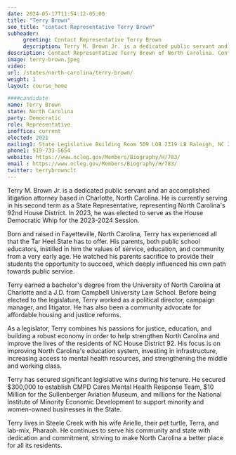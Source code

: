 ```yaml
---
date: 2024-05-17T11:54:12-05:00
title: "Terry Brown"
seo_title: "contact Representative Terry Brown"
subheader:
     greeting: Contact Representative Terry Brown
     description: Terry M. Brown Jr. is a dedicated public servant and an accomplished litigation attorney based in Charlotte, North Carolina. He is currently serving in his second term as a State Representative, representing North Carolina's 92nd House District.
description: Contact Representative Terry Brown of North Carolina. Contact information for Terry Brown includes email address, phone number, and mailing address.
image: terry-brown.jpeg
video:
url: /states/north-carolina/terry-brown/
weight: 1
layout: course_home

####candidate
name: Terry Brown
state: North Carolina
party: Democratic
role: Representative
inoffice: current
elected: 2021
mailing1: State Legislative Building Room 509 LOB 2319 LB Raleigh, NC 27601-1096
phone1: 919-733-5654
website: https://www.ncleg.gov/Members/Biography/H/783/
email : https://www.ncleg.gov/Members/Biography/H/783/
twitter: terrybrownclt
---
```

Terry M. Brown Jr. is a dedicated public servant and an accomplished litigation attorney based in Charlotte, North Carolina. He is currently serving in his second term as a State Representative, representing North Carolina's 92nd House District. In 2023, he was elected to serve as the House Democratic Whip for the 2023-2024 Session.

Born and raised in Fayetteville, North Carolina, Terry has experienced all that the Tar Heel State has to offer. His parents, both public school educators, instilled in him the values of service, education, and community from a very early age. He watched his parents sacrifice to provide their students the opportunity to succeed, which deeply influenced his own path towards public service.

Terry earned a bachelor's degree from the University of North Carolina at Charlotte and a J.D. from Campbell University Law School. Before being elected to the legislature, Terry worked as a political director, campaign manager, and litigator. He has also been a community advocate for affordable housing and justice reforms.

As a legislator, Terry combines his passions for justice, education, and building a robust economy in order to help strengthen North Carolina and improve the lives of the residents of NC House District 92. His focus is on improving North Carolina's education system, investing in infrastructure, increasing access to mental health resources, and strengthening the middle and working class.

Terry has secured significant legislative wins during his tenure. He secured $300,000 to establish CMPD Cares Mental Health Response Team, $10 Million for the Sullenberger Aviation Museum, and millions for the National Institute of Minority Economic Development to support minority and women-owned businesses in the State.

Terry lives in Steele Creek with his wife Arielle, their pet turtle, Terra, and lab-mix, Pharaoh. He continues to serve his community and state with dedication and commitment, striving to make North Carolina a better place for all its residents.

